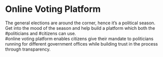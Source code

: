# Online Voting Platform
The general elections are around the corner, hence it’s a political season. Get into the mood of 
the season and help build a platform which both the #politicians and #citizens can use.  
#online voting platform enables citizens give their mandate to politicians running for different government offices 
while building trust in the process through transparency. 
